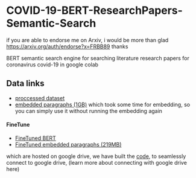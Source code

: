 # COVID-19-BERT-ResearchPapers-Semantic-Search
if you are able to endorse me on Arxiv, i would be more than glad https://arxiv.org/auth/endorse?x=FRBB89 thanks 


BERT semantic search engine for searching literature research papers for coronavirus covid-19 in google colab

## Data links
- [proccessed dataset](https://drive.google.com/open?id=17CmqI2uyYitpos6Lxmk4E7PSShIMmxUm)
- [embedded paragraphs (1GB)](https://drive.google.com/open?id=1-PYF5y1hIpzwoXosNIpBP2L_Gyt5oUbv) which took some time for embedding, 
  so you can simply use it without running the embedding again
#### FineTune
- [FineTuned BERT](https://drive.google.com/open?id=1p_RzIggZPvxJDXzXcHoEXChePii-2ZRG)
- [FineTuned embedded paragraphs (219MB)](https://drive.google.com/open?id=1e7_6PntJRD3wlfYQDhyz-zArCMhA8FnV)

which are hosted on google drive, we have built the [code](https://www.kaggle.com/theamrzaki/covid-19-bert-researchpapers-semantic-search), 
to seamlessly connect to google drive, (learn more about connecting with google drive here)
